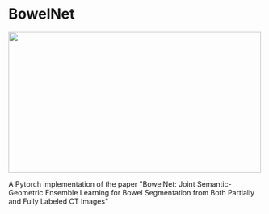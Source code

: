 # BowelNet




<img width="500" height="280" src="https://github.com/runningcw/BowelNet/blob/master/bowel_fineseg/arch/segmentors.png"/></dev>




A Pytorch implementation of the paper "BowelNet: Joint Semantic-Geometric Ensemble Learning for Bowel Segmentation from Both Partially and Fully Labeled CT Images"
